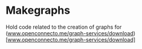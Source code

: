 Makegraphs
==========

Hold code related to the creation of graphs for (www.openconnecto.me/graph-services/download)[www.openconnecto.me/graph-services/download]
